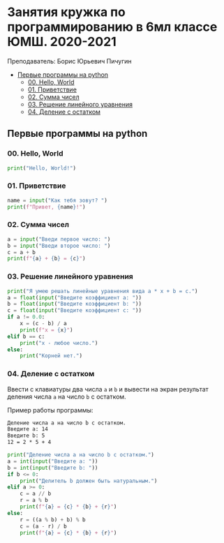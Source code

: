 # Занятия кружка по программированию в 6мл классе ЮМШ. 2020-2021

Преподаватель: Борис Юрьевич Пичугин

- [Первые программы на python](#первые-программы-на-python)
  - [00. Hello, World](#00-hello-world)
  - [01. Приветствие](#01-приветствие)
  - [02. Сумма чисел](#02-сумма-чисел)
  - [03. Решение линейного уравнения](#03-решение-линейного-уравнения)
  - [04. Деление с остатком](#04-деление-с-остатком)

## Первые программы на python

### 00. Hello, World

```Python
print("Hello, World!")
```

### 01. Приветствие

```Python
name = input("Как тебя зовут? ")
print(f"Привет, {name}!")
```

### 02. Сумма чисел

```Python
a = input("Введи первое число: ")
b = input("Введи второе число: ")
c = a + b
print(f"{a} + {b} = {c}")
```

### 03. Решение линейного уравнения

```Python
print("Я умею решать линейные уравнения вида a * x + b = c.")
a = float(input("Введите коэффициент a: "))
b = float(input("Введите коэффициент b: "))
c = float(input("Введите коэффициент c: "))
if a != 0.0:
    x = (c - b) / a
    print(f"x = {x}")
elif b == c:
    print("x - любое число.")
else:
    print("Корней нет.")
```

### 04. Деление с остатком

Ввести с клавиатуры два числа `a` и `b` и вывести на экран результат деления числа `a` на число `b` с остатком.

Пример работы программы:

```txt
Деление числа a на число b с остатком.
Введите a: 14
Введите b: 5
12 = 2 * 5 + 4
```

```Python
print("Деление числа a на число b с остатком.")
a = int(input("Введите a: "))
b = int(input("Введите b: "))
if b <= 0:
    print("Делитель b должен быть натуральным.")
elif a >= 0:
    c = a // b
    r = a % b
    print(f"{a} = {c} * {b} + {r}")
else:
    r = ((a % b) + b) % b
    c = (a - r) / b
    print(f"{a} = {c} * {b} + {r}")
```
